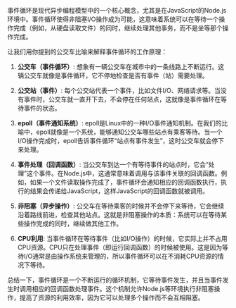 事件循环是现代异步编程模型中的一个核心概念，尤其是在JavaScript的Node.js环境中。事件循环使得非阻塞I/O操作成为可能，这意味着系统可以在等待一个操作完成（例如，从硬盘读取文件）的同时，继续处理其他事务，而不是坐等那个操作完成。

让我们用你提到的公交车比喻来解释事件循环的工作原理：

1. **公交车（事件循环）**: 想象有一辆公交车在城市中的一条线路上不断运行。这辆公交车就像是事件循环，它不停地检查是否有事件（站）需要处理。

2. **公交站（事件）**: 每个公交站代表一个事件，比如文件I/O、网络请求等。当没有事件时，公交车就一直开下去，不会停在任何站点，这就像是事件循环在等待事件的状态。

3. **epoll（事件通知系统）**: epoll是Linux中的一种I/O事件通知机制。在我们的比喻中，epoll就像是一个系统，能够通知公交车哪些站点有乘客等待。当一个I/O操作完成时，epoll告诉事件循环“站点有事件发生”，这时公交车就会停下来处理。

4. **事件处理（回调函数）**: 当公交车到达一个有等待事件的站点时，它会“处理”这个事件。在Node.js中，这通常意味着调用与该事件关联的回调函数。例如，如果一个文件读取操作完成了，事件循环会通知相应的回调函数执行，执行的结果会传递给JavaScript，这样JavaScript的回调函数就被调用。

5. **非阻塞（异步操作）**: 公交车在等待乘客的时候并不会停下来等待，它会继续沿着路线前进，检查其他站点。这就是非阻塞操作的本质：系统可以在等待某些操作完成的同时，继续做其他工作。

6. **CPU利用**: 当事件循环在等待事件（比如I/O操作）的时候，它实际上并不占用CPU资源。CPU只在处理事件（即运行回调函数）的时候被使用。这是因为等待I/O通常是由操作系统来管理的，所以事件循环可以在不消耗CPU资源的情况下等待。

总结一下，事件循环是一个不断运行的循环机制，它等待事件发生，并且当事件发生时调用相应的回调函数处理事件。这个机制允许Node.js等环境执行非阻塞操作，提高了资源的利用效率，因为它可以处理多个操作而不会互相阻塞。
